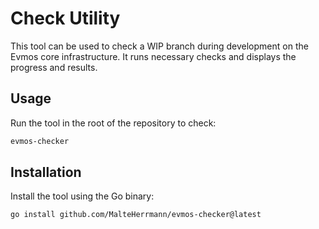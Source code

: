# Check Utility

This tool can be used to check a WIP branch
during development on the Evmos core infrastructure.
It runs necessary checks
and displays the progress and results.

## Usage

Run the tool in the root of the repository to check:

```bash
evmos-checker
```

## Installation

Install the tool using the Go binary:

```bash
go install github.com/MalteHerrmann/evmos-checker@latest
```
